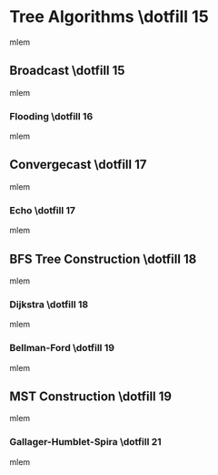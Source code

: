# Tree Algorithms \dotfill 15
mlem

## Broadcast \dotfill 15
mlem

### Flooding \dotfill 16
mlem

## Convergecast \dotfill 17
mlem

### Echo \dotfill 17
mlem

## BFS Tree Construction \dotfill 18
mlem

### Dijkstra \dotfill 18
mlem

### Bellman-Ford \dotfill 19
mlem

## MST Construction \dotfill 19
mlem

### Gallager-Humblet-Spira \dotfill 21
mlem
